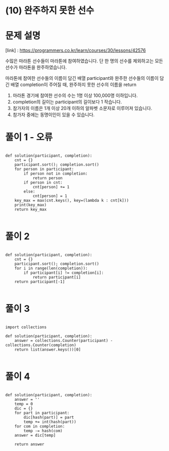 # (10) 완주하지 못한 선수
# 문제 설명
[link] : https://programmers.co.kr/learn/courses/30/lessons/42576

수많은 마라톤 선수들이 마라톤에 참여하였습니다. 단 한 명의 선수를 제외하고는 모든 선수가 마라톤을 완주하였습니다.

마라톤에 참여한 선수들의 이름이 담긴 배열 participant와 완주한 선수들의 이름이 담긴 배열 completion이 주어질 때, 완주하지 못한 선수의 이름을 return
1. 마라톤 경기에 참여한 선수의 수는 1명 이상 100,000명 이하입니다.
2. completion의 길이는 participant의 길이보다 1 작습니다.
3. 참가자의 이름은 1개 이상 20개 이하의 알파벳 소문자로 이루어져 있습니다.
4. 참가자 중에는 동명이인이 있을 수 있습니다.
# 풀이 1 - 오류
<pre>
<code>
def solution(participant, completion):
    cnt = {}
    participant.sort(); completion.sort()
    for person in participant:
        if person not in completion:
            return person
        if person in cnt:
            cnt[person] += 1
        else:
            cnt[person] = 1
    key_max = max(cnt.keys(), key=(lambda k : cnt[k]))
    print(key_max)
    return key_max
</code>
</pre>
# 풀이 2
<pre>
<code>
def solution(participant, completion):
    cnt = {}
    participant.sort(); completion.sort()
    for i in range(len(completion)):
        if participant[i] != completion[i]:
            return participant[i]
    return participant[-1]
</code>
</pre>
# 풀이 3
<pre>
<code>
import collections

def solution(participant, completion):
    answer = collections.Counter(participant) - collections.Counter(completion)
    return list(answer.keys())[0]
</code>
</pre>

# 풀이 4
<pre>
<code>
def solution(participant, completion):
    answer = ''
    temp = 0
    dic = {}
    for part in participant:
        dic[hash(part)] = part
        temp += int(hash(part))
    for com in completion:
        temp -= hash(com)
    answer = dic[temp]

    return answer
</code>
</pre>